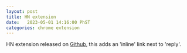 ```yaml
---
layout: post
title: HN extension
date:   2023-05-01 14:16:00 PhST
categories: chrome extension
---
```


HN extension released on [Github](https://github.com/fragmede/hn-extension), this adds an 'inline' link next to 'reply'.
